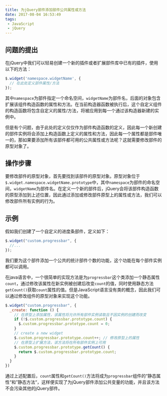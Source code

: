 ```yaml
---
title: 为jQuery部件添加部件公共属性或方法
date: 2017-08-04 16:53:49
tags:
 - JavaScript
 - jQuery
---
```


## 问题的提出

在jQuery中我们可以轻易创建一个新的插件或者扩展部件库中已有的插件，使用以下的方法：

```javascript
$.widget('namespace.widgetName', {
  // 在此处定义部件属性/方法
});
```

其中`namespace`为部件指定一个命名空间，`widgetName`为部件名，后面的对象包含扩展该组件构造函数的属性和方法。在当前构造器函数被执行后，这个自定义组件的构造函数将包含自定义的属性/方法，将被应用到每一个通过该构造器新建的实例中。

但是有个问题，由于此处的定义仅仅作为部件构造函数的定义，因此每一个新创建的部件实例将会添加上构造函数上定义的属性和方法，因此每一个属性都是部件唯一的，那如果要添加所有该部件都可用的公共属性或方法呢？这就需要修改部件的原型对象了。

<!-- more -->

## 操作步骤

要修改部件的原型对象，首先要找到该部件的原型对象。原型对象位于`$.widget.namespace.widgetName.prototype`中，其中`namespace`为部件的命名空间，`widgetName`为部件名。在定义一个新的部件后，jQuery会将该部件构造函数的原型添加到上述位置，因此通过添加或修改部件原型上的属性或方法，我们可以修改部件所有实例的行为。

## 示例

假如我们创建了一个自定义的进度条部件，定义如下：

```javascript
$.widget("custom.progressbar", {
  //...
});
```

我们要为这个部件添加一个公共的统计部件个数的功能，这个功能在每个部件实例都可以调用。

在java语言中，一个很简单的实现方法是为`progressbar`这个类添加一个静态属性`count`，通过修改该属性在新实例被创建后改变`count`的值，同时使用静态方法`getCount()`获取`count`属性的值。但是JavaScript语言没有类的概念，因此我们可以通过修改组件的原型对象来实现这个功能。

```javascript
$.widget("custom.progressbar", {
  _create: function () {
    // 在原型上添加属性，该属性将允许所有部件实例读取且不因实例的创建而改变
    if (!$.custom.progressbar.prototype.count) {
      $.custom.progressbar.prototype.count = 0;
    }
    // create a new widget
    $.custom.progressbar.prototype.count++; // 修改原型上的属性
    // 在原型上扩展方法，该方法将在所有部件实例上可用
    $.custom.progressbar.prototype.getCount() {
      return $.custom.progressbar.prototype.count;
    }
  }
})
```

通过上述配置后，`count`属性和`getCount()`方法将成为`progressbar`组件的“静态属性“和”静态方法“，这样便实现了为jQuery部件添加公共变量的功能，并且该方法不会污染其他的jQuery部件。